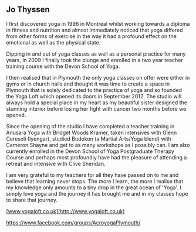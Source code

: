 ## Jo Thyssen

I first discovered yoga in 1996 in Montreal whilst working towards a diploma in fitness and nutrition and almost immediately noticed that yoga differed from other forms of exercise in the way it had a profound effect on the emotional as well as the physical state.

Dipping in and out of yoga classes as well as a personal practice for many years, in 2009 I finally took the plunge and enrolled in a two year teacher training course with the Devon School of Yoga.

I then realised that in Plymouth the only yoga classes on offer were either in gyms or in church halls and thought it was time to create a space in Plymouth that is solely dedicated to the practice of yoga and so founded the Yoga Loft which opened its doors in September 2012. The studio will always hold a special place in my heart as my beautiful sister designed the stunning interior before losing her fight with cancer two months before we opened.

Since the opening of the studio I have completed a teacher training in Anusara Yoga with Bridget Woods Kramer, taken intensives with Glenn Ceresoli (Iyengar), studied Budokon (a Martial Arts/Yoga blend) with Cameron Shayne and get to as many workshops as I possibly can. I am also currently enrolled in the Devon School of Yoga Postgraduate Therapy Course and perhaps most profoundly have had the pleasure of attending a retreat and intensive with Clive Sheridan.

I am very grateful to my teachers for all they have passed on to me and believe that learning never stops. The more I learn, the more I realise that my knowledge only amounts to a tiny drop in the great ocean of 'Yoga'. I simply love yoga and the journey it has brought me and in my classes hope to share that journey.

[www.yogaloft.co.uk](http://www.yogaloft.co.uk)

https://www.facebook.com/groups/AcroyogaPlymouth/
